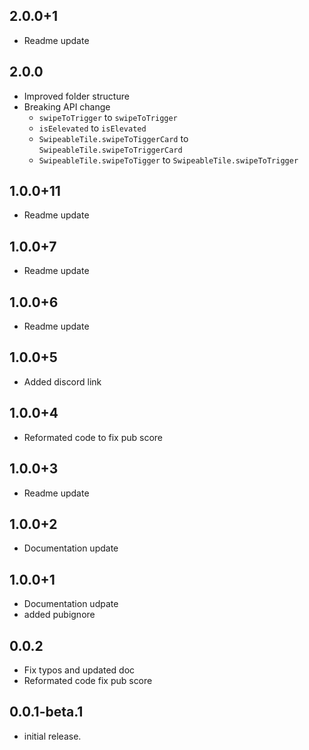 ## 2.0.0+1
- Readme update
## 2.0.0
- Improved folder structure
- Breaking API change 
    - `swipeToTrigger` to `swipeToTrigger`
    - `isEelevated` to `isElevated`
    - `SwipeableTile.swipeToTiggerCard` to `SwipeableTile.swipeToTriggerCard`
    - `SwipeableTile.swipeToTigger` to `SwipeableTile.swipeToTrigger`
## 1.0.0+11
- Readme update
## 1.0.0+7
- Readme update
## 1.0.0+6
- Readme update
## 1.0.0+5
- Added discord link
## 1.0.0+4
- Reformated code to fix pub score
## 1.0.0+3
- Readme update
## 1.0.0+2
- Documentation update
## 1.0.0+1
- Documentation udpate
- added pubignore
## 0.0.2
 - Fix typos and updated doc
 - Reformated code fix pub score

## 0.0.1-beta.1
 - initial release.